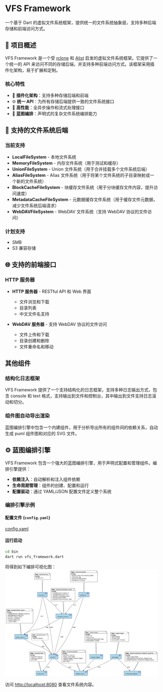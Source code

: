 # VFS Framework

一个基于 Dart 的虚拟文件系统框架，提供统一的文件系统抽象层，支持多种后端存储和前端访问方式。

## 🌟 项目概述

VFS Framework 是一个受 [rclone](https://rclone.org/) 和 [Alist](https://alist.nn.ci/) 启发的虚拟文件系统框架。它提供了一个统一的 API 来访问不同的存储后端，并支持多种前端访问方式。该框架采用插件化架构，易于扩展和定制。

### 核心特性

- 🔌 **插件化架构**：支持多种存储后端和前端
- 🌐 **统一 API**：为所有存储后端提供一致的文件系统接口
- 🚀 **高性能**：全异步操作和流式处理接口
- 🔧 **蓝图编排**：声明式的复杂文件系统编排能力

## 📁 支持的文件系统后端

### 当前支持

- **LocalFileSystem** - 本地文件系统
- **MemoryFileSystem** - 内存文件系统（用于测试和缓存）
- **UnionFileSystem** - Union 文件系统（用于合并挂载多个文件系统后端）
- **AliasFileSystem** - Alias 文件系统（用于将某个文件系统的子目录映射成一个新的文件系统）
- **BlockCacheFileSystem** - 块缓存文件系统（用于分块缓存文件内容，提升访问速度）
- **MetadataCacheFileSystem** - 元数据缓存文件系统（用于缓存文件元数据，减少文件系统后端请求）
- **WebDAVFileSystem** - WebDAV 文件系统（支持 WebDAV 协议的文件访问）

### 计划支持

- SMB
- S3 兼容存储

## 🌐 支持的前端接口

### HTTP 服务器

- **HTTP 服务器** - RESTful API 和 Web 界面

  - 文件浏览和下载
  - 目录列表
  - 中文文件名支持

- **WebDAV 服务器** - 支持 WebDAV 协议的文件访问
  - 文件上传和下载
  - 目录创建和删除
  - 文件重命名和移动

## 其他组件

### 结构化日志框架

VFS Framework 提供了一个支持结构化的日志框架，支持多种日志输出方式，包含 console 和 text 格式，支持输出到文件和控制台，其中输出到文件支持日志滚动和切分。

### 组件图自动导出渲染

蓝图编排引擎中包含一个内建组件，用于分析导出所有的组件间的依赖关系，自动生成 puml 组件图和对应的 SVG 文件。

## ⚙️ 蓝图编排引擎

VFS Framework 包含一个强大的蓝图编排引擎，用于声明式配置和管理组件。编排引擎提供：

- **依赖注入**：自动解析和注入组件依赖
- **生命周期管理**：组件的创建、配置和运行
- **配置驱动**：通过 YAML/JSON 配置文件定义整个系统

### 编排引擎示例

#### 配置文件 (`config.yaml`)

[config.yaml](bin/config.yaml)

#### 运行启动

```bash
cd bin
dart run vfs_framework.dart
```

将得到如下编排可视化图：
![编排可视化图](bin/component_diagram.svg)

访问 [http://localhost:8080](http://localhost:8080) 查看文件系统内容。
